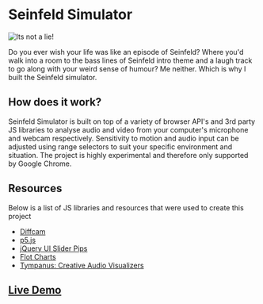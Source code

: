 # Seinfeld Simulator

![Its not a lie!](https://media.giphy.com/media/j0a8Kr0uDKQec/giphy.gif)

Do you ever wish your life was like an episode of Seinfeld? Where you'd walk into a room to the bass lines of Seinfeld intro theme and a laugh track to go along with your weird sense of humour? Me neither. Which is why I built the Seinfeld simulator.

## How does it work?

Seinfeld Simulator is built on top of a variety of browser API's and 3rd party JS libraries to analyse audio and video from your computer's microphone and webcam respectively. Sensitivity to motion and audio input can be adjusted using range selectors to suit your specific environment and situation. The project is highly experimental and therefore only supported by Google Chrome.

## Resources

Below is a list of JS libraries and resources that were used to create this project

* [Diffcam](http://diffcam.com/)
* [p5.js](https://p5js.org/)
* [jQuery UI Slider Pips](https://github.com/simeydotme/jQuery-ui-Slider-Pips)
* [Flot Charts](http://www.flotcharts.org/)
* [Tympanus: Creative Audio Visualizers](https://tympanus.net/codrops/2018/03/06/creative-audio-visualizers/)

## [Live Demo](https://shahabqamar.github.io/seinfeld)
